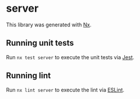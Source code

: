 # server

This library was generated with [Nx](https://nx.dev).

## Running unit tests

Run `nx test server` to execute the unit tests via [Jest](https://jestjs.io).

## Running lint

Run `nx lint server` to execute the lint via [ESLint](https://eslint.org/).

